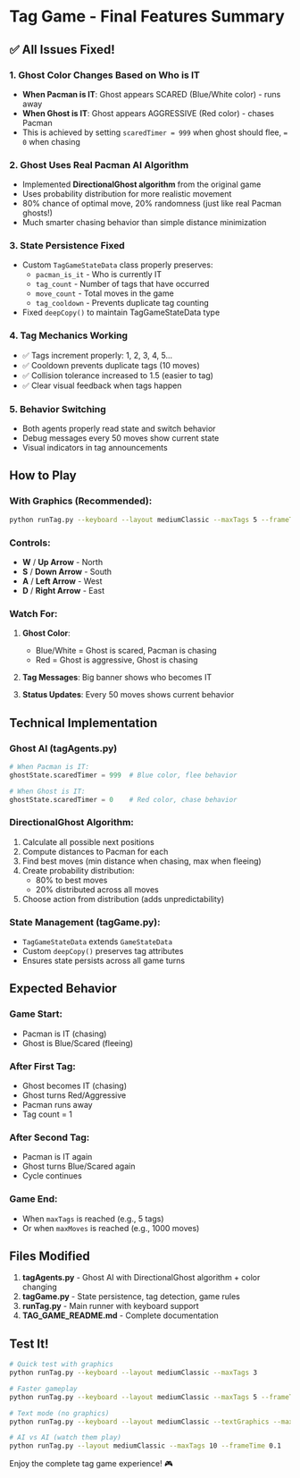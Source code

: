 # Tag Game - Final Features Summary

## ✅ All Issues Fixed!

### 1. **Ghost Color Changes Based on Who is IT**
- **When Pacman is IT**: Ghost appears SCARED (Blue/White color) - runs away
- **When Ghost is IT**: Ghost appears AGGRESSIVE (Red color) - chases Pacman
- This is achieved by setting `scaredTimer = 999` when ghost should flee, `= 0` when chasing

### 2. **Ghost Uses Real Pacman AI Algorithm**
- Implemented **DirectionalGhost algorithm** from the original game
- Uses probability distribution for more realistic movement
- 80% chance of optimal move, 20% randomness (just like real Pacman ghosts!)
- Much smarter chasing behavior than simple distance minimization

### 3. **State Persistence Fixed**
- Custom `TagGameStateData` class properly preserves:
  - `pacman_is_it` - Who is currently IT
  - `tag_count` - Number of tags that have occurred
  - `move_count` - Total moves in the game
  - `tag_cooldown` - Prevents duplicate tag counting
- Fixed `deepCopy()` to maintain TagGameStateData type

### 4. **Tag Mechanics Working**
- ✅ Tags increment properly: 1, 2, 3, 4, 5...
- ✅ Cooldown prevents duplicate tags (10 moves)
- ✅ Collision tolerance increased to 1.5 (easier to tag)
- ✅ Clear visual feedback when tags happen

### 5. **Behavior Switching**
- Both agents properly read state and switch behavior
- Debug messages every 50 moves show current state
- Visual indicators in tag announcements

## How to Play

### With Graphics (Recommended):
```bash
python runTag.py --keyboard --layout mediumClassic --maxTags 5 --frameTime 0.15
```

### Controls:
- **W** / **Up Arrow** - North
- **S** / **Down Arrow** - South
- **A** / **Left Arrow** - West
- **D** / **Right Arrow** - East

### Watch For:
1. **Ghost Color**: 
   - Blue/White = Ghost is scared, Pacman is chasing
   - Red = Ghost is aggressive, Ghost is chasing

2. **Tag Messages**: Big banner shows who becomes IT

3. **Status Updates**: Every 50 moves shows current behavior

## Technical Implementation

### Ghost AI (tagAgents.py)
```python
# When Pacman is IT:
ghostState.scaredTimer = 999  # Blue color, flee behavior

# When Ghost is IT:
ghostState.scaredTimer = 0    # Red color, chase behavior
```

### DirectionalGhost Algorithm:
1. Calculate all possible next positions
2. Compute distances to Pacman for each
3. Find best moves (min distance when chasing, max when fleeing)
4. Create probability distribution:
   - 80% to best moves
   - 20% distributed across all moves
5. Choose action from distribution (adds unpredictability)

### State Management (tagGame.py):
- `TagGameStateData` extends `GameStateData`
- Custom `deepCopy()` preserves tag attributes
- Ensures state persists across all game turns

## Expected Behavior

### Game Start:
- Pacman is IT (chasing)
- Ghost is Blue/Scared (fleeing)

### After First Tag:
- Ghost becomes IT (chasing)
- Ghost turns Red/Aggressive
- Pacman runs away
- Tag count = 1

### After Second Tag:
- Pacman is IT again
- Ghost turns Blue/Scared again
- Cycle continues

### Game End:
- When `maxTags` is reached (e.g., 5 tags)
- Or when `maxMoves` is reached (e.g., 1000 moves)

## Files Modified

1. **tagAgents.py** - Ghost AI with DirectionalGhost algorithm + color changing
2. **tagGame.py** - State persistence, tag detection, game rules
3. **runTag.py** - Main runner with keyboard support
4. **TAG_GAME_README.md** - Complete documentation

## Test It!

```bash
# Quick test with graphics
python runTag.py --keyboard --layout mediumClassic --maxTags 3

# Faster gameplay
python runTag.py --keyboard --layout mediumClassic --maxTags 5 --frameTime 0.1

# Text mode (no graphics)
python runTag.py --keyboard --layout mediumClassic --textGraphics --maxTags 5

# AI vs AI (watch them play)
python runTag.py --layout mediumClassic --maxTags 10 --frameTime 0.1
```

Enjoy the complete tag game experience! 🎮

